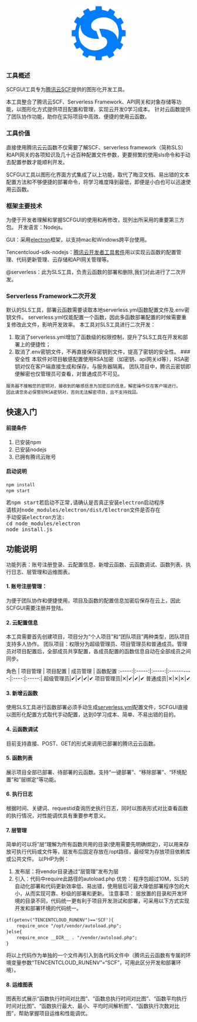 <div align=center><img src="https://github.com/simplescf/scfgui/raw/main/html/img/logotop.png" width="150" height="150" /></div>

### 工具概述
SCFGUI工具专为[腾讯云SCF](https://cloud.tencent.com/product/scf)提供的图形化开发工具。

本工具整合了腾讯云SCF、Serverless Framework、API网关和对象存储等功能，以图形化方式提供项目配置和管理，实现云开发0学习成本。
针对云函数提供了团队协作功能，助你在实际项目中高效、便捷的使用云函数。
### 工具价值
直接使用腾讯云云函数不仅需要了解SCF、serverless framework（简称SLS）和API网关的各项知识及几十近百种配置文件参数，更要频繁的使用sls命令和手动去配置参数才能顺利开发。

SCFGUI工具以图形化界面方式集成了以上功能，取代了晦涩文档、易出错的文本配置方法和不够便捷的部署命令，将学习难度降到最低，即便是小白也可以迅速使用云函数。
### 框架主要技术
为便于开发者理解和掌握SCFGUI的使用和再修改，现列出所采用的重要第三方包。
开发语言：Nodejs。

GUI：采用[electron](https://www.electronjs.org/)框架，以支持mac和Windows跨平台使用。

Tencentcloud-sdk-nodejs：[腾讯云开发者工具套件](https://cloud.tencent.com/document/sdk/Node.js)用以实现云函数的配置管理、代码更新管理、云存储和API网关管理等。

@serverless：此为SLS工具，负责云函数的部署和删除,我们对此进行了二次开发。

### Serverless Framework二次开发
默认的SLS工具，部署云函数需要读取本地serverless.yml函数配置文件及.env密钥文件。
serverless.yml仅能配置一个函数，因此多函数部署配置的时候需要重复修改此文件，影响开发效率。
本工具对SLS工具进行二次开发：
1. 取消了serverless.yml增加了函数级的权限控制，提升了SLS工具在开发和部署上的便捷性；
2. 取消了.env密钥文件，不再直接保存密钥到文件，提高了密钥的安全性。
###安全性
本软件对项目敏感配置使用RSA加密（如密钥、api网关id等），RSA密钥对仅在客户端直接生成和保存，与服务器隔离。
团队项目中，腾讯云密钥即便解密也仅管理员可查看，对普通成员不可见。
```
服务器不接触您的密钥对，接收到的敏感信息为加密后的信息，解密操作仅在客户端进行。
因此请您务必保管好RSA密钥对，否则无法解密项目，且不支持找回。
```

## 快速入门
#### 前提条件
1. 已安装npm
2. 已安装nodejs
3. 已拥有腾讯云账号

####  启动说明
```
npm install
npm start
```
<pre>
若npm start若启动不正常,请确认是否真正安装electron启动程序
请核对node_modules/electron/dist/Electron文件是否存在
手动安装electron方法:
cd node_modules/electron
node install.js
</pre>

## 功能说明

功能列表：账号注册登录、云配置信息、新增云函数、云函数调试、函数列表、执行日志、层管理和运维图表。
#### 1. 账号注册管理：
为便于团队协作和便捷使用，项目及函数的配置信息加密后保存在云上，因此SCFGUI需要注册并登陆。
#### 2. 云配置信息
本工具需要首先创建项目，项目分为“个人项目”和“团队项目”两种类型，团队项目支持多人协作。
团队项目：权限分为超级管理员、项目管理员和普通成员。管理员对项目配置后，全部成员共享配置，各成员配置的函数信息自动在全部成员之间同步。

角色 | 项目管理 | 项目配置 | 成员管理 | 函数配置
:-----:|:-----:|:-----:|:----------:|:----:|:-----:|
超级管理员|✔︎|✔︎|✔︎|✔︎
项目管理员|✕|✔︎|✔︎|✔︎
普通成员|✕|✕|✕|✔︎

#### 3. 新增云函数
使用SLS工具进行函数部署必须手动生成[serverless.yml](https://github.com/serverless-components/tencent-scf/blob/master/docs/configure.md)配置文件，SCFGUI直接以图形化配置方式取代手动配置，达到0学习成本、简单、不易出错的目的。
#### 4. 云函数调试
目前支持直接、POST、GET的形式来调用已部署的腾讯云云函数。
#### 5. 函数列表
展示项目全部已部署、待部署的云函数。支持“一键部署”、“移除部署”、“环境配置”和”层绑定“等功能。
#### 6. 执行日志
根据时间、关键词、requestid查询历史执行日志，同时以图表形式对比查看函数的执行情况，对性能调优具有重要参考意义。
#### 7. 层管理
简单的可以将”层“理解为所有函数共用的目录(使用需要先明确绑定)，可以用来存放可执行代码或文件等，层发布后固定存放在/opt路径，最经常为存放项目依赖库或公共文件。
以PHP为例：
1. 发布层：将vendor目录通过“层管理”发布为层
2. 引入：代码中require此路径的autoload.php
优势：
程序包超过10M，SLS的自动化部署和代码更新效率低、易出错，使用层后可最大降低部署程序包的大小，从而实现可靠、秒级的部署和更新。
注意事项：
层放置的目录和开发环境的目录不同，代码统一更有利于项目开发测试和部署，可采用以下方式实现开发和部署环境的代码统一。

```
if(getenv("TENCENTCLOUD_RUNENV")=='SCF'){
    require_once "/opt/vendor/autoload.php";
}else{
    require_once __DIR__ . "/vendor/autoload.php";
}
```
将以上代码作为单独的一个文件再引入到各代码文件中（腾讯云云函数有专属的环境变量参数“TENCENTCLOUD_RUNENV”=“SCF”，可用此区分开发和部署环境）。

#### 8. 运维图表
图表形式展示“函数执行时间对比图”、“函数总执行时间对比图”、“函数平均执行时间对比图”、“函数执行最大、最小、平均时间解析图”、“函数执行次数对比图”，帮助掌握项目运维和性能调优。
